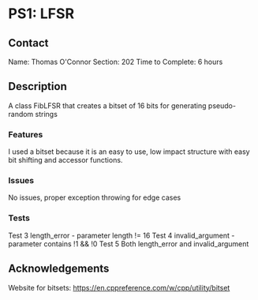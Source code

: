 # PS1: LFSR

## Contact
Name:               Thomas O'Connor
Section:            202
Time to Complete:   6 hours

## Description
A class FibLFSR that creates a bitset of 16 bits for generating
pseudo-random strings

### Features
I used a bitset because it is an easy to use, low impact structure
with easy bit shifting and accessor functions. 

### Issues
No issues, proper exception throwing for edge cases

### Tests
Test 3 length_error - parameter length != 16
Test 4 invalid_argument - parameter contains !1 && !0
Test 5 Both length_error and invalid_argument

## Acknowledgements
Website for bitsets: https://en.cppreference.com/w/cpp/utility/bitset